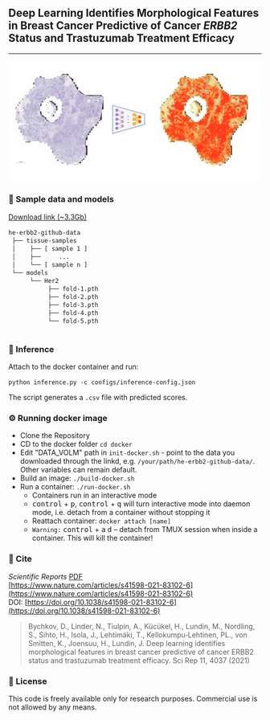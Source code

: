 ## Deep Learning Identifies Morphological Features in Breast Cancer Predictive of Cancer *ERBB2* Status and Trastuzumab Treatment Efficacy

___

![](misc/view.png)

### :file_folder: Sample data and models
[Download link (~3.3Gb)](https://www.dropbox.com/sh/mi0hixo1l18j128/AADDz2jX9JSRbkciGFdm7rBDa?dl=1)

```
he-erbb2-github-data
 ├── tissue-samples
 │    ├── [ sample 1 ]
 │    ├──     ...
 │    └── [ sample n ]
 └── models
      └── Her2
           ├── fold-1.pth
           ├── fold-2.pth
           ├── fold-3.pth
           ├── fold-4.pth
           └── fold-5.pth
    
```

### 	:microscope: Inference
Attach to the docker container and run:
```
python inference.py -c configs/inference-config.json
```
The script generates a `.csv` file with predicted scores.


### :gear: Running docker image
- Clone the Repository
- CD to the docker folder `cd docker`
- Edit "DATA_VOLM" path in `init-docker.sh` - point to the data you downloaded through the linkd, e.g. `/your/path/he-erbb2-github-data/`. Other variables can remain default.
- Build an image: `./build-docker.sh`
- Run a container: `./run-docker.sh`
  - Containers run in an interactive mode
  - <kbd>control</kbd> + <kbd>p</kbd>, <kbd>control</kbd> + <kbd>q</kbd> will turn interactive mode into daemon mode, i.e. detach from a container without stopping it
  - Reattach container: `docker attach [name]`
  - `Warning:` <kbd>control</kbd> + <kbd>a</kbd> <kbd>d</kbd> – detach from TMUX session when inside a container. This will kill the container!

### :page_with_curl: Cite
*Scientific Reports* [PDF](https://www.nature.com/articles/s41598-021-83102-6.pdf)
<br>[https://www.nature.com/articles/s41598-021-83102-6](https://www.nature.com/articles/s41598-021-83102-6)
<br>DOI: [https://doi.org/10.1038/s41598-021-83102-6](https://doi.org/10.1038/s41598-021-83102-6)

> Bychkov, D., Linder, N., Tiulpin, A., Kücükel, H., Lundin, M., Nordling, S., Sihto, H., Isola, J., Lehtimäki, T., Kellokumpu‑Lehtinen, PL., von Smitten, K., Joensuu, H., Lundin, J. Deep learning identifies morphological features in breast cancer predictive of cancer ERBB2 status and trastuzumab treatment efficacy. Sci Rep 11, 4037 (2021)

### :pencil: License	

This code is freely available only for research purposes. Commercial use is not allowed by any means.
